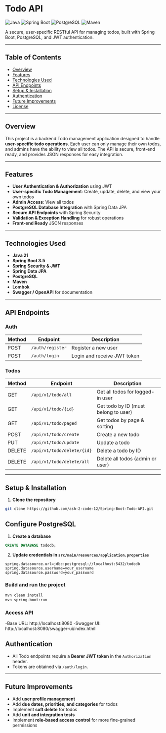 # Todo API

![Java](https://img.shields.io/badge/Java-21-informational?logo=java&logoColor=white)
![Spring Boot](https://img.shields.io/badge/Spring%20Boot-3.5-brightgreen?logo=springboot)
![PostgreSQL](https://img.shields.io/badge/PostgreSQL-15-blue?logo=postgresql)
![Maven](https://img.shields.io/badge/Maven-3.9-red?logo=apachemaven)

A secure, user-specific RESTful API for managing todos, built with Spring Boot, PostgreSQL, and JWT authentication.

---

## Table of Contents
- [Overview](#overview)
- [Features](#features)
- [Technologies Used](#technologies-used)
- [API Endpoints](#api-endpoints)
- [Setup & Installation](#setup--installation)
- [Authentication](#authentication)
- [Future Improvements](#future-improvements)
- [License](#license)

---

## Overview
This project is a backend Todo management application designed to handle **user-specific todo operations**. Each user can only manage their own todos, and admins have the ability to view all todos. The API is secure, front-end ready, and provides JSON responses for easy integration.

---

## Features
- **User Authentication & Authorization** using JWT
- **User-specific Todo Management**: Create, update, delete, and view your own todos
- **Admin Access**: View all todos
- **PostgreSQL Database Integration** with Spring Data JPA
- **Secure API Endpoints** with Spring Security
- **Validation & Exception Handling** for robust operations
- **Front-end Ready** JSON responses

---

## Technologies Used
- **Java 21**
- **Spring Boot 3.5**
- **Spring Security & JWT**
- **Spring Data JPA**
- **PostgreSQL**
- **Maven**
- **Lombok**
- **Swagger / OpenAPI** for documentation

---

## API Endpoints

### Auth
| Method | Endpoint           | Description                  |
|--------|------------------|------------------------------|
| POST   | `/auth/register`  | Register a new user          |
| POST   | `/auth/login`     | Login and receive JWT token  |

### Todos
| Method | Endpoint                     | Description                         |
|--------|------------------------------|-------------------------------------|
| GET    | `/api/v1/todo/all`           | Get all todos for logged-in user    |
| GET    | `/api/v1/todo/{id}`          | Get todo by ID (must belong to user)|
| GET    | `/api/v1/todo/paged`         | Get todos by page & sorting         |
| POST   | `/api/v1/todo/create`        | Create a new todo                   |
| PUT    | `/api/v1/todo/update`        | Update a todo                       |
| DELETE | `/api/v1/todo/delete/{id}`   | Delete a todo by ID                 |
| DELETE | `/api/v1/todo/delete/all`    | Delete all todos (admin or user)   |

---

## Setup & Installation

1. **Clone the repository**
```bash
git clone https://github.com/ash-2-code-12/Spring-Boot-Todo-API.git
```
## Configure PostgreSQL

1. **Create a database**
```sql
CREATE DATABASE tododb;
```
2. **Update credentials in `src/main/resources/application.properties`**
```properties
spring.datasource.url=jdbc:postgresql://localhost:5432/tododb
spring.datasource.username=your_username
spring.datasource.password=your_password
```
### Build and run the project
```bash
mvn clean install
mvn spring-boot:run
```
### Access API
-Base URL: http://localhost:8080
-Swagger UI: http://localhost:8080/swagger-ui/index.html


## Authentication

- All Todo endpoints require a **Bearer JWT token** in the `Authorization` header.
- Tokens are obtained via `/auth/login`.

---

## Future Improvements

- Add **user profile management**
- Add **due dates, priorities, and categories** for todos
- Implement **soft delete** for todos
- Add **unit and integration tests**
- Implement **role-based access control** for more fine-grained permissions
